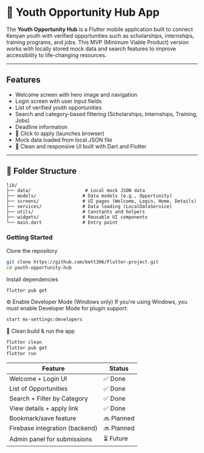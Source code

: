 # 📱 Youth Opportunity Hub App

The **Youth Opportunity Hub** is a Flutter mobile application built to connect Kenyan youth with verified opportunities such as scholarships, internships, training programs, and jobs. This MVP (Minimum Viable Product) version works with locally stored mock data and search features to improve accessibility to life-changing resources.

---

## Features

-  Welcome screen with hero image and navigation
-  Login screen with user input fields
-  List of verified youth opportunities
-  Search and category-based filtering (Scholarships, Internships, Training, Jobs)
-  Deadline information
- 🔗 Click to apply (launches browser)
-  Mock data loaded from local JSON file
- 💚 Clean and responsive UI built with Dart and Flutter

---

## 📁 Folder Structure

```plaintext
lib/
├── data/                    # Local mock JSON data
├── models/                 # Data models (e.g., Opportunity)
├── screens/                # UI pages (Welcome, Login, Home, Details)
├── services/               # Data loading (LocalDataService)
├── utils/                  # Constants and helpers
├── widgets/                # Reusable UI components
└── main.dart               # Entry point

```
### Getting Started
 Clone the repository
```bash
git clone https://github.com/bett306/Flutter-project.git
cd youth-opportunity-hub

```
 Install dependencies
 ```bash
flutter pub get
```
⚙️ Enable Developer Mode (Windows only)
If you're using Windows, you must enable Developer Mode for plugin support:
```bash
start ms-settings:developers
```
🧹 Clean build & run the app
```bash
flutter clean
flutter pub get
flutter run
```

| Feature                        | Status     |
| ------------------------------ | ---------- |
| Welcome + Login UI             | ✅ Done     |
| List of Opportunities          | ✅ Done     |
| Search + Filter by Category    | ✅ Done     |
| View details + apply link      | ✅ Done     |
| Bookmark/save feature          | 🔜 Planned |
| Firebase integration (backend) | 🔜 Planned |
| Admin panel for submissions    | ⏳ Future   |




